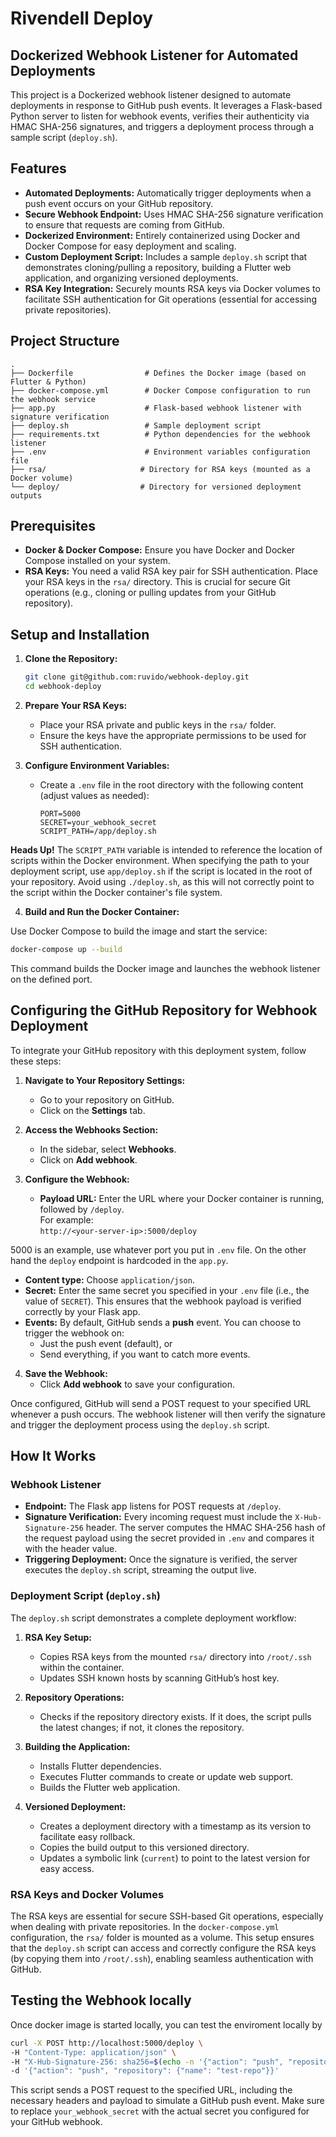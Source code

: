 # Rivendell Deploy
## Dockerized Webhook Listener for Automated Deployments

This project is a Dockerized webhook listener designed to automate deployments in response to GitHub push events. It leverages a Flask-based Python server to listen for webhook events, verifies their authenticity via HMAC SHA-256 signatures, and triggers a deployment process through a sample script (`deploy.sh`).

## Features

- **Automated Deployments:** Automatically trigger deployments when a push event occurs on your GitHub repository.
- **Secure Webhook Endpoint:** Uses HMAC SHA-256 signature verification to ensure that requests are coming from GitHub.
- **Dockerized Environment:** Entirely containerized using Docker and Docker Compose for easy deployment and scaling.
- **Custom Deployment Script:** Includes a sample `deploy.sh` script that demonstrates cloning/pulling a repository, building a Flutter web application, and organizing versioned deployments.
- **RSA Key Integration:** Securely mounts RSA keys via Docker volumes to facilitate SSH authentication for Git operations (essential for accessing private repositories).

## Project Structure

```plaintext
.
├── Dockerfile                # Defines the Docker image (based on Flutter & Python)
├── docker-compose.yml        # Docker Compose configuration to run the webhook service
├── app.py                    # Flask-based webhook listener with signature verification
├── deploy.sh                 # Sample deployment script
├── requirements.txt          # Python dependencies for the webhook listener
├── .env                      # Environment variables configuration file
├── rsa/                     # Directory for RSA keys (mounted as a Docker volume)
└── deploy/                  # Directory for versioned deployment outputs
```

## Prerequisites

- **Docker & Docker Compose:** Ensure you have Docker and Docker Compose installed on your system.
- **RSA Keys:** You need a valid RSA key pair for SSH authentication. Place your RSA keys in the `rsa/` directory. This is crucial for secure Git operations (e.g., cloning or pulling updates from your GitHub repository).

## Setup and Installation

1. **Clone the Repository:**

   ```bash
   git clone git@github.com:ruvido/webhook-deploy.git
   cd webhook-deploy
   ```

2. **Prepare Your RSA Keys:**
   - Place your RSA private and public keys in the `rsa/` folder.
   - Ensure the keys have the appropriate permissions to be used for SSH authentication.

3. **Configure Environment Variables:**
   - Create a `.env` file in the root directory with the following content (adjust values as needed):

     ```env
     PORT=5000
     SECRET=your_webhook_secret
     SCRIPT_PATH=/app/deploy.sh
     ```


**Heads Up!** The `SCRIPT_PATH` variable is intended to reference the location of scripts within the Docker environment. When specifying the path to your deployment script, use `app/deploy.sh` if the script is located in the root of your repository. Avoid using `./deploy.sh`, as this will not correctly point to the script within the Docker container's file system.

4. **Build and Run the Docker Container:**

Use Docker Compose to build the image and start the service:

   ```bash
   docker-compose up --build
   ```

This command builds the Docker image and launches the webhook listener on the defined port.

## Configuring the GitHub Repository for Webhook Deployment

To integrate your GitHub repository with this deployment system, follow these steps:

1. **Navigate to Your Repository Settings:**
   - Go to your repository on GitHub.
   - Click on the **Settings** tab.

2. **Access the Webhooks Section:**
   - In the sidebar, select **Webhooks**.
   - Click on **Add webhook**.

3. **Configure the Webhook:**
   - **Payload URL:** Enter the URL where your Docker container is running, followed by `/deploy`.  
     For example:  
     `http://<your-server-ip>:5000/deploy`
     
5000 is an example, use whatever port you put in `.env` file. On the other hand the `deploy` endpoint is hardcoded in the `app.py`.

   - **Content type:** Choose `application/json`.
   - **Secret:** Enter the same secret you specified in your `.env` file (i.e., the value of `SECRET`). This ensures that the webhook payload is verified correctly by your Flask app.
   - **Events:** By default, GitHub sends a **push** event. You can choose to trigger the webhook on:
     - Just the push event (default), or
     - Send everything, if you want to catch more events.
     
4. **Save the Webhook:**
   - Click **Add webhook** to save your configuration.

Once configured, GitHub will send a POST request to your specified URL whenever a push occurs. The webhook listener will then verify the signature and trigger the deployment process using the `deploy.sh` script.

## How It Works

### Webhook Listener

- **Endpoint:** The Flask app listens for POST requests at `/deploy`.
- **Signature Verification:** Every incoming request must include the `X-Hub-Signature-256` header. The server computes the HMAC SHA-256 hash of the request payload using the secret provided in `.env` and compares it with the header value.
- **Triggering Deployment:** Once the signature is verified, the server executes the `deploy.sh` script, streaming the output live.

### Deployment Script (`deploy.sh`)

The `deploy.sh` script demonstrates a complete deployment workflow:

1. **RSA Key Setup:**
   - Copies RSA keys from the mounted `rsa/` directory into `/root/.ssh` within the container.
   - Updates SSH known hosts by scanning GitHub’s host key.

2. **Repository Operations:**
   - Checks if the repository directory exists. If it does, the script pulls the latest changes; if not, it clones the repository.
   
3. **Building the Application:**
   - Installs Flutter dependencies.
   - Executes Flutter commands to create or update web support.
   - Builds the Flutter web application.
   
4. **Versioned Deployment:**
   - Creates a deployment directory with a timestamp as its version to facilitate easy rollback.
   - Copies the build output to this versioned directory.
   - Updates a symbolic link (`current`) to point to the latest version for easy access.

### RSA Keys and Docker Volumes

The RSA keys are essential for secure SSH-based Git operations, especially when dealing with private repositories. In the `docker-compose.yml` configuration, the `rsa/` folder is mounted as a volume. This setup ensures that the `deploy.sh` script can access and correctly configure the RSA keys (by copying them into `/root/.ssh`), enabling seamless authentication with GitHub.

## Testing the Webhook locally

Once docker image is started locally, you can test the enviroment locally by

```bash
curl -X POST http://localhost:5000/deploy \
-H "Content-Type: application/json" \
-H "X-Hub-Signature-256: sha256=$(echo -n '{"action": "push", "repository": {"name": "test-repo"}}' | openssl dgst -sha256 -hmac 'your_webhook_secret' | sed 's/^.* //')" \
-d '{"action": "push", "repository": {"name": "test-repo"}}'
```

This script sends a POST request to the specified URL, including the necessary headers and payload to simulate a GitHub push event. Make sure to replace `your_webhook_secret` with the actual secret you configured for your GitHub webhook.

